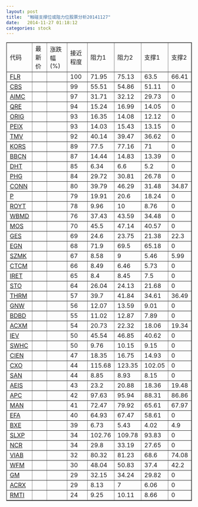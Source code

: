 ```yaml
---
layout: post
title:  "触碰支撑位或阻力位股票分析20141127"
date:   2014-11-27 01:18:12
categories: stock
---
```

<script type="text/javascript">
var stockList = []
stockList.push('gb_flr');
stockList.push('gb_cbs');
stockList.push('gb_aimc');
stockList.push('gb_qre');
stockList.push('gb_orig');
stockList.push('gb_peix');
stockList.push('gb_tmv');
stockList.push('gb_kors');
stockList.push('gb_bbcn');
stockList.push('gb_dht');
stockList.push('gb_phg');
stockList.push('gb_conn');
stockList.push('gb_p');
stockList.push('gb_royt');
stockList.push('gb_wbmd');
stockList.push('gb_mos');
stockList.push('gb_ges');
stockList.push('gb_egn');
stockList.push('gb_szmk');
stockList.push('gb_ctcm');
stockList.push('gb_iret');
stockList.push('gb_sto');
stockList.push('gb_thrm');
stockList.push('gb_gnw');
stockList.push('gb_bdbd');
stockList.push('gb_acxm');
stockList.push('gb_iev');
stockList.push('gb_swhc');
stockList.push('gb_cien');
stockList.push('gb_cxo');
stockList.push('gb_san');
stockList.push('gb_aeis');
stockList.push('gb_apc');
stockList.push('gb_man');
stockList.push('gb_efa');
stockList.push('gb_bxe');
stockList.push('gb_slxp');
stockList.push('gb_ncr');
stockList.push('gb_viab');
stockList.push('gb_wfm');
stockList.push('gb_gm');
stockList.push('gb_acrx');
stockList.push('gb_rmti');
</script>
<table border="1">
 <tr>
 <td>代码</td>
 <td>最新价</td>
 <td>涨跌幅(%)</td>
 <td>接近程度</td>
 <td>阻力1</td>
 <td>阻力2</td>
 <td>支撑1</td>
 <td>支撑2</td>
</tr>
  <tr id="flr" class="green">
  <td><a href="http://stock.finance.sina.com.cn/usstock/quotes/FLR.html" target="_blank">FLR</a></td><td></td><td></td><td>100</td><td>71.95</td><td>75.13</td><td>63.5</td><td>66.41</td></tr>
  <tr id="cbs" class="red">
  <td><a href="http://stock.finance.sina.com.cn/usstock/quotes/CBS.html" target="_blank">CBS</a></td><td></td><td></td><td>99</td><td>55.51</td><td>54.86</td><td>51.11</td><td>0</td></tr>
  <tr id="aimc" class="red">
  <td><a href="http://stock.finance.sina.com.cn/usstock/quotes/AIMC.html" target="_blank">AIMC</a></td><td></td><td></td><td>97</td><td>31.71</td><td>32.12</td><td>29.73</td><td>0</td></tr>
  <tr id="qre" class="red">
  <td><a href="http://stock.finance.sina.com.cn/usstock/quotes/QRE.html" target="_blank">QRE</a></td><td></td><td></td><td>94</td><td>15.24</td><td>16.99</td><td>14.05</td><td>0</td></tr>
  <tr id="orig" class="red">
  <td><a href="http://stock.finance.sina.com.cn/usstock/quotes/ORIG.html" target="_blank">ORIG</a></td><td></td><td></td><td>93</td><td>16.35</td><td>14.08</td><td>12.12</td><td>0</td></tr>
  <tr id="peix" class="red">
  <td><a href="http://stock.finance.sina.com.cn/usstock/quotes/PEIX.html" target="_blank">PEIX</a></td><td></td><td></td><td>93</td><td>14.03</td><td>15.43</td><td>13.15</td><td>0</td></tr>
  <tr id="tmv" class="green">
  <td><a href="http://stock.finance.sina.com.cn/usstock/quotes/TMV.html" target="_blank">TMV</a></td><td></td><td></td><td>92</td><td>40.14</td><td>39.47</td><td>36.62</td><td>0</td></tr>
  <tr id="kors" class="red">
  <td><a href="http://stock.finance.sina.com.cn/usstock/quotes/KORS.html" target="_blank">KORS</a></td><td></td><td></td><td>89</td><td>77.5</td><td>77.16</td><td>71</td><td>0</td></tr>
  <tr id="bbcn" class="red">
  <td><a href="http://stock.finance.sina.com.cn/usstock/quotes/BBCN.html" target="_blank">BBCN</a></td><td></td><td></td><td>87</td><td>14.44</td><td>14.83</td><td>13.39</td><td>0</td></tr>
  <tr id="dht" class="red">
  <td><a href="http://stock.finance.sina.com.cn/usstock/quotes/DHT.html" target="_blank">DHT</a></td><td></td><td></td><td>85</td><td>6.34</td><td>6.6</td><td>5.2</td><td>0</td></tr>
  <tr id="phg" class="red">
  <td><a href="http://stock.finance.sina.com.cn/usstock/quotes/PHG.html" target="_blank">PHG</a></td><td></td><td></td><td>84</td><td>29.72</td><td>30.81</td><td>26.78</td><td>0</td></tr>
  <tr id="conn" class="green">
  <td><a href="http://stock.finance.sina.com.cn/usstock/quotes/CONN.html" target="_blank">CONN</a></td><td></td><td></td><td>80</td><td>39.79</td><td>46.29</td><td>31.48</td><td>34.87</td></tr>
  <tr id="p" class="green">
  <td><a href="http://stock.finance.sina.com.cn/usstock/quotes/P.html" target="_blank">P</a></td><td></td><td></td><td>79</td><td>19.91</td><td>20.6</td><td>18.24</td><td>0</td></tr>
  <tr id="royt" class="green">
  <td><a href="http://stock.finance.sina.com.cn/usstock/quotes/ROYT.html" target="_blank">ROYT</a></td><td></td><td></td><td>78</td><td>9.96</td><td>10</td><td>8.76</td><td>0</td></tr>
  <tr id="wbmd" class="red">
  <td><a href="http://stock.finance.sina.com.cn/usstock/quotes/WBMD.html" target="_blank">WBMD</a></td><td></td><td></td><td>76</td><td>37.43</td><td>43.59</td><td>34.48</td><td>0</td></tr>
  <tr id="mos" class="green">
  <td><a href="http://stock.finance.sina.com.cn/usstock/quotes/MOS.html" target="_blank">MOS</a></td><td></td><td></td><td>70</td><td>45.5</td><td>47.14</td><td>40.57</td><td>0</td></tr>
  <tr id="ges" class="green">
  <td><a href="http://stock.finance.sina.com.cn/usstock/quotes/GES.html" target="_blank">GES</a></td><td></td><td></td><td>69</td><td>24.6</td><td>23.75</td><td>21.38</td><td>22.3</td></tr>
  <tr id="egn" class="green">
  <td><a href="http://stock.finance.sina.com.cn/usstock/quotes/EGN.html" target="_blank">EGN</a></td><td></td><td></td><td>68</td><td>71.9</td><td>69.5</td><td>65.18</td><td>0</td></tr>
  <tr id="szmk" class="green">
  <td><a href="http://stock.finance.sina.com.cn/usstock/quotes/SZMK.html" target="_blank">SZMK</a></td><td></td><td></td><td>67</td><td>8.58</td><td>9</td><td>5.46</td><td>5.99</td></tr>
  <tr id="ctcm" class="green">
  <td><a href="http://stock.finance.sina.com.cn/usstock/quotes/CTCM.html" target="_blank">CTCM</a></td><td></td><td></td><td>66</td><td>8.49</td><td>6.46</td><td>5.73</td><td>0</td></tr>
  <tr id="iret" class="red">
  <td><a href="http://stock.finance.sina.com.cn/usstock/quotes/IRET.html" target="_blank">IRET</a></td><td></td><td></td><td>65</td><td>8.4</td><td>8.45</td><td>7.5</td><td>0</td></tr>
  <tr id="sto" class="green">
  <td><a href="http://stock.finance.sina.com.cn/usstock/quotes/STO.html" target="_blank">STO</a></td><td></td><td></td><td>64</td><td>26.04</td><td>24.13</td><td>21.68</td><td>0</td></tr>
  <tr id="thrm" class="green">
  <td><a href="http://stock.finance.sina.com.cn/usstock/quotes/THRM.html" target="_blank">THRM</a></td><td></td><td></td><td>57</td><td>39.7</td><td>41.84</td><td>34.61</td><td>36.49</td></tr>
  <tr id="gnw" class="green">
  <td><a href="http://stock.finance.sina.com.cn/usstock/quotes/GNW.html" target="_blank">GNW</a></td><td></td><td></td><td>56</td><td>12.07</td><td>13.59</td><td>9.01</td><td>0</td></tr>
  <tr id="bdbd" class="red">
  <td><a href="http://stock.finance.sina.com.cn/usstock/quotes/BDBD.html" target="_blank">BDBD</a></td><td></td><td></td><td>55</td><td>11.02</td><td>12.87</td><td>7.89</td><td>0</td></tr>
  <tr id="acxm" class="green">
  <td><a href="http://stock.finance.sina.com.cn/usstock/quotes/ACXM.html" target="_blank">ACXM</a></td><td></td><td></td><td>54</td><td>20.73</td><td>22.32</td><td>18.06</td><td>19.34</td></tr>
  <tr id="iev" class="red">
  <td><a href="http://stock.finance.sina.com.cn/usstock/quotes/IEV.html" target="_blank">IEV</a></td><td></td><td></td><td>50</td><td>45.54</td><td>46.85</td><td>40.62</td><td>0</td></tr>
  <tr id="swhc" class="red">
  <td><a href="http://stock.finance.sina.com.cn/usstock/quotes/SWHC.html" target="_blank">SWHC</a></td><td></td><td></td><td>50</td><td>9.76</td><td>10.15</td><td>9.15</td><td>0</td></tr>
  <tr id="cien" class="red">
  <td><a href="http://stock.finance.sina.com.cn/usstock/quotes/CIEN.html" target="_blank">CIEN</a></td><td></td><td></td><td>47</td><td>18.35</td><td>16.75</td><td>14.93</td><td>0</td></tr>
  <tr id="cxo" class="red">
  <td><a href="http://stock.finance.sina.com.cn/usstock/quotes/CXO.html" target="_blank">CXO</a></td><td></td><td></td><td>44</td><td>115.68</td><td>123.35</td><td>102.05</td><td>0</td></tr>
  <tr id="san" class="green">
  <td><a href="http://stock.finance.sina.com.cn/usstock/quotes/SAN.html" target="_blank">SAN</a></td><td></td><td></td><td>44</td><td>8.85</td><td>8.93</td><td>8.15</td><td>0</td></tr>
  <tr id="aeis" class="green">
  <td><a href="http://stock.finance.sina.com.cn/usstock/quotes/AEIS.html" target="_blank">AEIS</a></td><td></td><td></td><td>43</td><td>23.2</td><td>20.88</td><td>18.36</td><td>19.48</td></tr>
  <tr id="apc" class="green">
  <td><a href="http://stock.finance.sina.com.cn/usstock/quotes/APC.html" target="_blank">APC</a></td><td></td><td></td><td>42</td><td>97.63</td><td>95.94</td><td>88.31</td><td>86.86</td></tr>
  <tr id="man" class="green">
  <td><a href="http://stock.finance.sina.com.cn/usstock/quotes/MAN.html" target="_blank">MAN</a></td><td></td><td></td><td>41</td><td>72.47</td><td>79.92</td><td>65.61</td><td>67.97</td></tr>
  <tr id="efa" class="red">
  <td><a href="http://stock.finance.sina.com.cn/usstock/quotes/EFA.html" target="_blank">EFA</a></td><td></td><td></td><td>40</td><td>64.93</td><td>67.47</td><td>58.61</td><td>0</td></tr>
  <tr id="bxe" class="green">
  <td><a href="http://stock.finance.sina.com.cn/usstock/quotes/BXE.html" target="_blank">BXE</a></td><td></td><td></td><td>39</td><td>6.73</td><td>5.43</td><td>4.02</td><td>4.9</td></tr>
  <tr id="slxp" class="green">
  <td><a href="http://stock.finance.sina.com.cn/usstock/quotes/SLXP.html" target="_blank">SLXP</a></td><td></td><td></td><td>34</td><td>102.76</td><td>109.78</td><td>93.83</td><td>0</td></tr>
  <tr id="ncr" class="red">
  <td><a href="http://stock.finance.sina.com.cn/usstock/quotes/NCR.html" target="_blank">NCR</a></td><td></td><td></td><td>34</td><td>29.8</td><td>33.19</td><td>27.65</td><td>0</td></tr>
  <tr id="viab" class="green">
  <td><a href="http://stock.finance.sina.com.cn/usstock/quotes/VIAB.html" target="_blank">VIAB</a></td><td></td><td></td><td>32</td><td>80.32</td><td>81.23</td><td>68.6</td><td>74.08</td></tr>
  <tr id="wfm" class="green">
  <td><a href="http://stock.finance.sina.com.cn/usstock/quotes/WFM.html" target="_blank">WFM</a></td><td></td><td></td><td>30</td><td>48.04</td><td>50.83</td><td>37.4</td><td>42.2</td></tr>
  <tr id="gm" class="green">
  <td><a href="http://stock.finance.sina.com.cn/usstock/quotes/GM.html" target="_blank">GM</a></td><td></td><td></td><td>29</td><td>32.15</td><td>34.24</td><td>29.82</td><td>0</td></tr>
  <tr id="acrx" class="red">
  <td><a href="http://stock.finance.sina.com.cn/usstock/quotes/ACRX.html" target="_blank">ACRX</a></td><td></td><td></td><td>29</td><td>8.13</td><td>7</td><td>6.06</td><td>0</td></tr>
  <tr id="rmti" class="red">
  <td><a href="http://stock.finance.sina.com.cn/usstock/quotes/RMTI.html" target="_blank">RMTI</a></td><td></td><td></td><td>24</td><td>9.25</td><td>10.11</td><td>8.66</td><td>0</td></tr>
</table>
